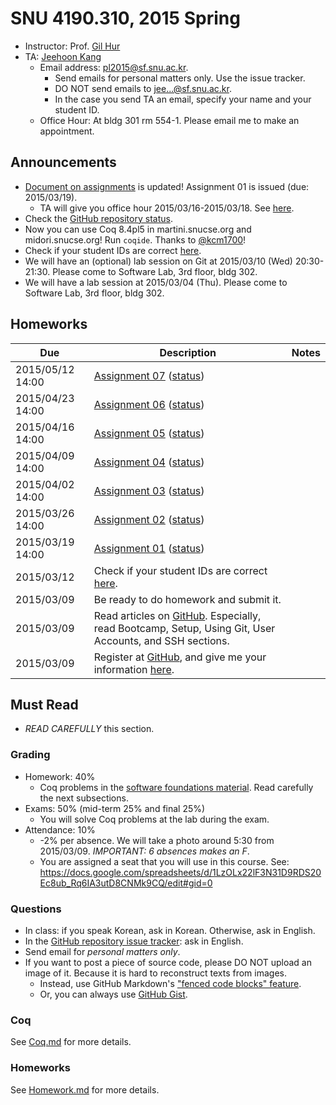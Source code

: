 # SNU 4190.310, 2015 Spring #

- Instructor: Prof. [Gil Hur](http://sf.snu.ac.kr/gil.hur)
- TA: [Jeehoon Kang](http://sf.snu.ac.kr/jeehoon.kang)
    + Email address: [pl2015@sf.snu.ac.kr](mailto:pl2015@sf.snu.ac.kr).
        * Send emails for personal matters only. Use the issue tracker.
        * DO NOT send emails to jee...@sf.snu.ac.kr.
        * In the case you send TA an email, specify your name and your student ID.
    + Office Hour: At bldg 301 rm 554-1. Please email me to make an appointment.

## Announcements ##

- [Document on assignments](Homework.md) is updated! Assignment 01 is issued (due: 2015/03/19).
    + TA will give you office hour 2015/03/16-2015/03/18. See [here](https://github.com/snu-sf/pl2015/issues/15).
- Check the [GitHub repository status](https://github.com/snu-sf/pl2015/issues/14).
- Now you can use Coq 8.4pl5 in martini.snucse.org and midori.snucse.org! Run `coqide`. Thanks to [@kcm1700](https://github.com/kcm1700)!
- Check if your student IDs are correct [here](https://docs.google.com/spreadsheets/d/1LzOLx22lF3N31D9RDS20Ec8ub_Rq6IA3utD8CNMk9CQ/edit#gid=0).
- We will have an (optional) lab session on Git at 2015/03/10 (Wed) 20:30-21:30. Please come to Software Lab, 3rd floor, bldg 302.
- We will have a lab session at 2015/03/04 (Thu). Please come to Software Lab, 3rd floor, bldg 302.

## Homeworks ##

| Due        	| Description 	 	 	 	 	 	 	 	 	 	 	 	 	 	| Notes 	|
|------------	|---------------------------------------------------------------	|-------	|
| 2015/05/12 14:00 	| [Assignment 07](sf/Assignment07_00.v) ([status](https://github.com/snu-sf/pl2015/issues/79)) 	|       	|
| 2015/04/23 14:00 	| [Assignment 06](sf/Assignment06_00.v) ([status](https://github.com/snu-sf/pl2015/issues/69)) 	|       	|
| 2015/04/16 14:00 	| [Assignment 05](sf/Assignment05_00.v) ([status](https://github.com/snu-sf/pl2015/issues/60)) 	|       	|
| 2015/04/09 14:00 	| [Assignment 04](sf/Assignment04.v) ([status](https://github.com/snu-sf/pl2015/issues/53)) 	|       	|
| 2015/04/02 14:00 	| [Assignment 03](sf/Assignment03.v) ([status](https://github.com/snu-sf/pl2015/issues/42)) 	|       	|
| 2015/03/26 14:00 	| [Assignment 02](sf/Assignment_02.v) ([status](https://github.com/snu-sf/pl2015/issues/30)) 	|       	|
| 2015/03/19 14:00 	| [Assignment 01](sf/Assignment01.v) ([status](https://github.com/snu-sf/pl2015/issues/17)) 	|       	|
| 2015/03/12 	| Check if your student IDs are correct [here](https://docs.google.com/spreadsheets/d/1LzOLx22lF3N31D9RDS20Ec8ub_Rq6IA3utD8CNMk9CQ/edit#gid=0).	|       	|
| 2015/03/09 	| Be ready to do homework and submit it.	|       	|
| 2015/03/09 	| Read articles on [GitHub](https://help.github.com/). Especially, read Bootcamp, Setup, Using Git, User Accounts, and SSH sections.	|       	|
| 2015/03/09 	| Register at [GitHub](https://github.com), and give me your information [here](http://goo.gl/forms/YUjIxNo3LD).	|       	|

## Must Read ##

- *READ CAREFULLY* this section.

### Grading ###

- Homework: 40%
    + Coq problems in the [software foundations material](http://www.cis.upenn.edu/~bcpierce/sf/current/index.html). Read carefully the next subsections.
- Exams: 50% (mid-term 25% and final 25%)
    + You will solve Coq problems at the lab during the exam.
- Attendance: 10%
    + -2% per absence. We will take a photo around 5:30 from 2015/03/09. *IMPORTANT: 6 absences makes an F*.
    + You are assigned a seat that you will use in this course. See: https://docs.google.com/spreadsheets/d/1LzOLx22lF3N31D9RDS20Ec8ub_Rq6IA3utD8CNMk9CQ/edit#gid=0

### Questions ###

- In class: if you speak Korean, ask in Korean. Otherwise, ask in English.
- In the [GitHub repository issue tracker](https://github.com/snu-sf/pl2015/issues): ask in English.
- Send email for *personal matters only*.
- If you want to post a piece of source code, please DO NOT upload an image of it. Because it is hard to reconstruct texts from images.
    + Instead, use GitHub Markdown's ["fenced code blocks" feature](https://help.github.com/articles/github-flavored-markdown/#fenced-code-blocks).
    + Or, you can always use [GitHub Gist](https://gist.github.com/).

### Coq ###

See [Coq.md](Coq.md) for more details.

### Homeworks ###

See [Homework.md](Homework.md) for more details.

